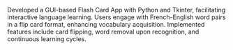 Developed a GUI-based Flash Card App with Python and Tkinter, facilitating interactive language learning. Users engage with French-English word pairs in a flip card format, enhancing vocabulary acquisition. Implemented features include card flipping, word removal upon recognition, and continuous learning cycles.   
